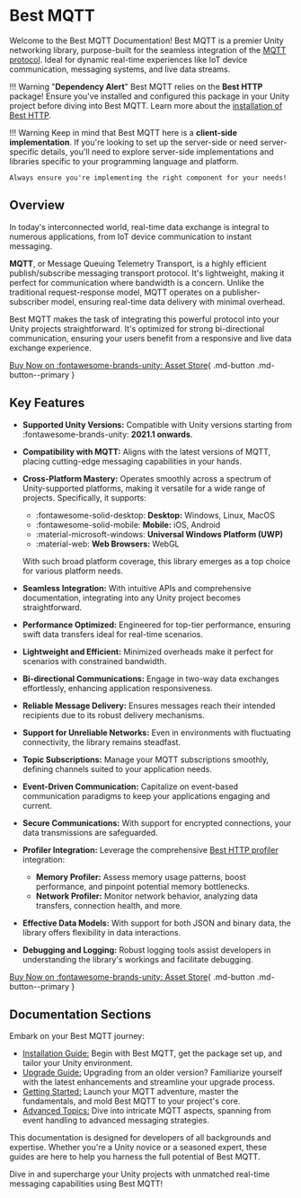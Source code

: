 # Best MQTT

Welcome to the Best MQTT Documentation!
Best MQTT is a premier Unity networking library, purpose-built for the seamless integration of the [MQTT protocol](https://mqtt.org/). 
Ideal for dynamic real-time experiences like IoT device communication, messaging systems, and live data streams.

!!! Warning "**Dependency Alert**"
    Best MQTT relies on the **Best HTTP** package!
    Ensure you've installed and configured this package in your Unity project before diving into Best MQTT. 
    Learn more about the [installation of Best HTTP](../HTTP/installation.md).

!!! Warning
    Keep in mind that Best MQTT here is a **client-side implementation**. If you're looking to set up the server-side or need server-specific details,  you'll need to explore server-side implementations and libraries specific to your programming language and platform.
    
    Always ensure you're implementing the right component for your needs!

## Overview
In today's interconnected world, real-time data exchange is integral to numerous applications, from IoT device communication to instant messaging. 

**MQTT**, or Message Queuing Telemetry Transport, is a highly efficient publish/subscribe messaging transport protocol. 
It's lightweight, making it perfect for communication where bandwidth is a concern.
Unlike the traditional request-response model, MQTT operates on a publisher-subscriber model, ensuring real-time data delivery with minimal overhead.

Best MQTT makes the task of integrating this powerful protocol into your Unity projects straightforward. 
It's optimized for strong bi-directional communication, ensuring your users benefit from a responsive and live data exchange experience.

[Buy Now on :fontawesome-brands-unity: Asset Store](https://assetstore.unity.com/packages/slug/268762?aid=1101lfX8E){ .md-button .md-button--primary }

## Key Features
- **Supported Unity Versions:** Compatible with Unity versions starting from :fontawesome-brands-unity: **2021.1 onwards**.
- **Compatibility with MQTT:** Aligns with the latest versions of MQTT, placing cutting-edge messaging capabilities in your hands.
- **Cross-Platform Mastery:** Operates smoothly across a spectrum of Unity-supported platforms, making it versatile for a wide range of projects. Specifically, it supports:
    - :fontawesome-solid-desktop: **Desktop:** Windows, Linux, MacOS
    - :fontawesome-solid-mobile:  **Mobile:** iOS, Android
    - :material-microsoft-windows: **Universal Windows Platform (UWP)**
    - :material-web: **Web Browsers:** WebGL

    With such broad platform coverage, this library emerges as a top choice for various platform needs.

- **Seamless Integration:** With intuitive APIs and comprehensive documentation, integrating into any Unity project becomes straightforward.
- **Performance Optimized:** Engineered for top-tier performance, ensuring swift data transfers ideal for real-time scenarios.
- **Lightweight and Efficient:** Minimized overheads make it perfect for scenarios with constrained bandwidth.
- **Bi-directional Communications:** Engage in two-way data exchanges effortlessly, enhancing application responsiveness.
- **Reliable Message Delivery:** Ensures messages reach their intended recipients due to its robust delivery mechanisms.
- **Support for Unreliable Networks:** Even in environments with fluctuating connectivity, the library remains steadfast.
- **Topic Subscriptions:** Manage your MQTT subscriptions smoothly, defining channels suited to your application needs.
- **Event-Driven Communication:** Capitalize on event-based communication paradigms to keep your applications engaging and current.
- **Secure Communications:** With support for encrypted connections, your data transmissions are safeguarded.
- **Profiler Integration:** Leverage the comprehensive [Best HTTP profiler](../Shared/profiler/index.md) integration:
    - **Memory Profiler:** Assess memory usage patterns, boost performance, and pinpoint potential memory bottlenecks.
    - **Network Profiler:** Monitor network behavior, analyzing data transfers, connection health, and more.
- **Effective Data Models:** With support for both JSON and binary data, the library offers flexibility in data interactions.
- **Debugging and Logging:** Robust logging tools assist developers in understanding the library's workings and facilitate debugging.

[Buy Now on :fontawesome-brands-unity: Asset Store](https://assetstore.unity.com/packages/slug/268762?aid=1101lfX8E){ .md-button .md-button--primary }

## Documentation Sections
Embark on your Best MQTT journey:

- [Installation Guide:](installation.md) Begin with Best MQTT, get the package set up, and tailor your Unity environment.
- [Upgrade Guide:](upgrade-guide.md) Upgrading from an older version? Familiarize yourself with the latest enhancements and streamline your upgrade process.
- [Getting Started:](getting-started/index.md) Launch your MQTT adventure, master the fundamentals, and mold Best MQTT to your project's core.
- [Advanced Topics:](intermediate-topics/optimization_tips_tricks.md) Dive into intricate MQTT aspects, spanning from event handling to advanced messaging strategies.

This documentation is designed for developers of all backgrounds and expertise. 
Whether you're a Unity novice or a seasoned expert, these guides are here to help you harness the full potential of Best MQTT.

Dive in and supercharge your Unity projects with unmatched real-time messaging capabilities using Best MQTT!

